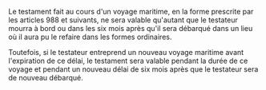 Le testament fait au cours d'un voyage maritime, en la forme prescrite par les articles 988 et suivants, ne sera valable qu'autant que le testateur mourra à bord ou dans les six mois après qu'il sera débarqué dans un lieu où il aura pu le refaire dans les formes ordinaires.

Toutefois, si le testateur entreprend un nouveau voyage maritime avant l'expiration de ce délai, le testament sera valable pendant la durée de ce voyage et pendant un nouveau délai de six mois après que le testateur sera de nouveau débarqué.
